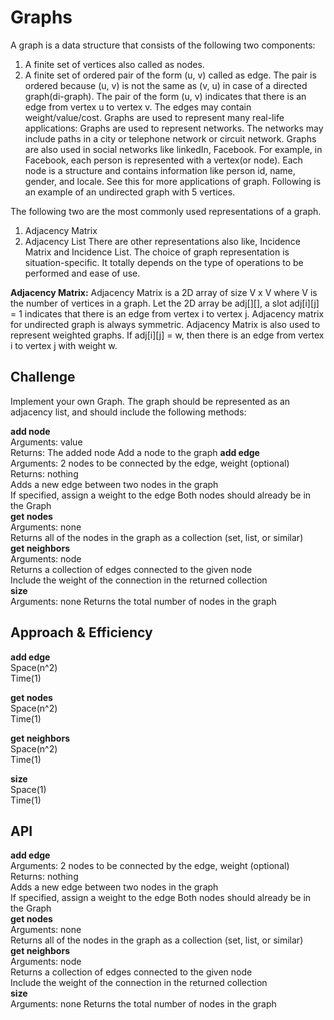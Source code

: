 # Graphs
<!-- Short summary or background information -->

A graph is a data structure that consists of the following two components: 
1. A finite set of vertices also called as nodes. 
2. A finite set of ordered pair of the form (u, v) called as edge. The pair is ordered because (u, v) is not the same as (v, u) in case of a directed graph(di-graph). The pair of the form (u, v) indicates that there is an edge from vertex u to vertex v. The edges may contain weight/value/cost.
Graphs are used to represent many real-life applications: Graphs are used to represent networks. The networks may include paths in a city or telephone network or circuit network. Graphs are also used in social networks like linkedIn, Facebook. For example, in Facebook, each person is represented with a vertex(or node). Each node is a structure and contains information like person id, name, gender, and locale. See this for more applications of graph. 
Following is an example of an undirected graph with 5 vertices. 

The following two are the most commonly used representations of a graph. 
1. Adjacency Matrix 
2. Adjacency List 
There are other representations also like, Incidence Matrix and Incidence List. The choice of graph representation is situation-specific. It totally depends on the type of operations to be performed and ease of use. 

**Adjacency Matrix:**
Adjacency Matrix is a 2D array of size V x V where V is the number of vertices in a graph. Let the 2D array be adj[][], a slot adj[i][j] = 1 indicates that there is an edge from vertex i to vertex j. Adjacency matrix for undirected graph is always symmetric. Adjacency Matrix is also used to represent weighted graphs. If adj[i][j] = w, then there is an edge from vertex i to vertex j with weight w. 


## Challenge
<!-- Description of the challenge -->
Implement your own Graph. The graph should be represented as an adjacency list, and should include the following methods:

**add node**
<br>Arguments: value
<br>Returns: The added node
Add a node to the graph
**add edge**
        <br>Arguments: 2 nodes to be connected by the edge, weight (optional)
        <br>Returns: nothing
        <br>Adds a new edge between two nodes in the graph
        <br>If specified, assign a weight to the edge
        Both nodes should already be in the Graph<br>
**get nodes**
        <br>Arguments: none
        <br>Returns all of the nodes in the graph as a collection (set, list, or similar)<br>
**get neighbors**
        <br>Arguments: node
        <br>Returns a collection of edges connected to the given node
        <br>Include the weight of the connection in the returned collection<br>
**size**<br>
        Arguments: none
        Returns the total number of nodes in the graph<br>


## Approach & Efficiency
<!-- What approach did you take? Why? What is the Big O space/time for this approach? -->
**add edge**<br>
Space(n^2)<br>
Time(1)

**get nodes**<br>
Space(n^2)<br>
Time(1)

**get neighbors**<br>
Space(n^2)<br>
Time(1)

**size**<br>
Space(1)<br>
Time(1)

## API
<!-- Description of each method publicly available in your Graph -->
**add edge**
        <br>Arguments: 2 nodes to be connected by the edge, weight (optional)
        <br>Returns: nothing
        <br>Adds a new edge between two nodes in the graph
        <br>If specified, assign a weight to the edge
        Both nodes should already be in the Graph<br>
**get nodes**
        <br>Arguments: none
        <br>Returns all of the nodes in the graph as a collection (set, list, or similar)<br>
**get neighbors**
        <br>Arguments: node
        <br>Returns a collection of edges connected to the given node
        <br>Include the weight of the connection in the returned collection<br>
**size**<br>
        Arguments: none
        Returns the total number of nodes in the graph<br>
